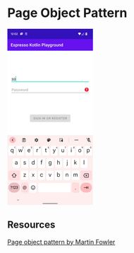 # Page Object Pattern

![](img/login-success.gif)

## Resources

[Page object pattern by Martin Fowler](https://martinfowler.com/bliki/PageObject.html)
